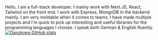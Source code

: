 Hello, I am a full-stack developer. I mainly work with Next.JS, React, Tailwind on the front end. I work with Express, MongoDB in the backend mainly.
I am very moldable when it comes to teams. I have made multiple projects and I'm quick to pick up interesting and useful libraries for the programming languages I choose.
I speak both German & English fluently.
[![Danzkreig GitHub stats](https://github-readme-stats.vercel.app/api?username=Danzkreig)](https://github.com/anuraghazra/github-readme-stats)
